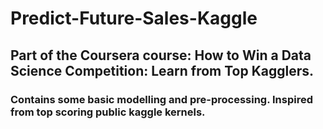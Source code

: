 # Predict-Future-Sales-Kaggle

## Part of the Coursera course: How to Win a Data Science Competition: Learn from Top Kagglers.

### Contains some basic modelling and pre-processing. Inspired from top scoring public kaggle kernels.
